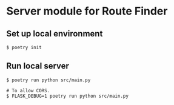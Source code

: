 # Server module for Route Finder

## Set up local environment

```shell
$ poetry init
```

## Run local server

```shell
$ poetry run python src/main.py

# To allow CORS.
$ FLASK_DEBUG=1 poetry run python src/main.py
```

